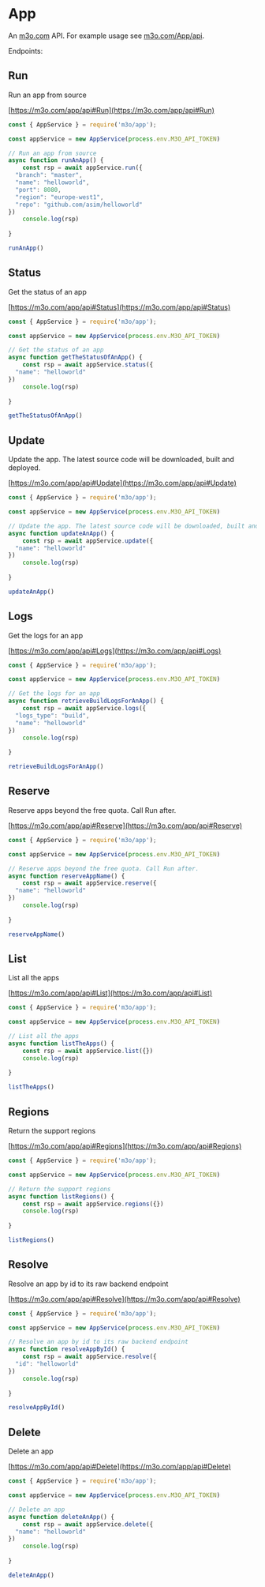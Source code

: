 # App

An [m3o.com](https://m3o.com) API. For example usage see [m3o.com/App/api](https://m3o.com/App/api).

Endpoints:

## Run

Run an app from source


[https://m3o.com/app/api#Run](https://m3o.com/app/api#Run)

```js
const { AppService } = require('m3o/app');

const appService = new AppService(process.env.M3O_API_TOKEN)

// Run an app from source
async function runAnApp() {
	const rsp = await appService.run({
  "branch": "master",
  "name": "helloworld",
  "port": 8080,
  "region": "europe-west1",
  "repo": "github.com/asim/helloworld"
})
	console.log(rsp)
	
}

runAnApp()
```
## Status

Get the status of an app


[https://m3o.com/app/api#Status](https://m3o.com/app/api#Status)

```js
const { AppService } = require('m3o/app');

const appService = new AppService(process.env.M3O_API_TOKEN)

// Get the status of an app
async function getTheStatusOfAnApp() {
	const rsp = await appService.status({
  "name": "helloworld"
})
	console.log(rsp)
	
}

getTheStatusOfAnApp()
```
## Update

Update the app. The latest source code will be downloaded, built and deployed.


[https://m3o.com/app/api#Update](https://m3o.com/app/api#Update)

```js
const { AppService } = require('m3o/app');

const appService = new AppService(process.env.M3O_API_TOKEN)

// Update the app. The latest source code will be downloaded, built and deployed.
async function updateAnApp() {
	const rsp = await appService.update({
  "name": "helloworld"
})
	console.log(rsp)
	
}

updateAnApp()
```
## Logs

Get the logs for an app


[https://m3o.com/app/api#Logs](https://m3o.com/app/api#Logs)

```js
const { AppService } = require('m3o/app');

const appService = new AppService(process.env.M3O_API_TOKEN)

// Get the logs for an app
async function retrieveBuildLogsForAnApp() {
	const rsp = await appService.logs({
  "logs_type": "build",
  "name": "helloworld"
})
	console.log(rsp)
	
}

retrieveBuildLogsForAnApp()
```
## Reserve

Reserve apps beyond the free quota. Call Run after.


[https://m3o.com/app/api#Reserve](https://m3o.com/app/api#Reserve)

```js
const { AppService } = require('m3o/app');

const appService = new AppService(process.env.M3O_API_TOKEN)

// Reserve apps beyond the free quota. Call Run after.
async function reserveAppName() {
	const rsp = await appService.reserve({
  "name": "helloworld"
})
	console.log(rsp)
	
}

reserveAppName()
```
## List

List all the apps


[https://m3o.com/app/api#List](https://m3o.com/app/api#List)

```js
const { AppService } = require('m3o/app');

const appService = new AppService(process.env.M3O_API_TOKEN)

// List all the apps
async function listTheApps() {
	const rsp = await appService.list({})
	console.log(rsp)
	
}

listTheApps()
```
## Regions

Return the support regions


[https://m3o.com/app/api#Regions](https://m3o.com/app/api#Regions)

```js
const { AppService } = require('m3o/app');

const appService = new AppService(process.env.M3O_API_TOKEN)

// Return the support regions
async function listRegions() {
	const rsp = await appService.regions({})
	console.log(rsp)
	
}

listRegions()
```
## Resolve

Resolve an app by id to its raw backend endpoint


[https://m3o.com/app/api#Resolve](https://m3o.com/app/api#Resolve)

```js
const { AppService } = require('m3o/app');

const appService = new AppService(process.env.M3O_API_TOKEN)

// Resolve an app by id to its raw backend endpoint
async function resolveAppById() {
	const rsp = await appService.resolve({
  "id": "helloworld"
})
	console.log(rsp)
	
}

resolveAppById()
```
## Delete

Delete an app


[https://m3o.com/app/api#Delete](https://m3o.com/app/api#Delete)

```js
const { AppService } = require('m3o/app');

const appService = new AppService(process.env.M3O_API_TOKEN)

// Delete an app
async function deleteAnApp() {
	const rsp = await appService.delete({
  "name": "helloworld"
})
	console.log(rsp)
	
}

deleteAnApp()
```
